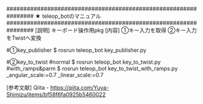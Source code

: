 ################################################################
★	teleop_botのマニュアル
################################################################
[説明]	キーボード操作用pkg
[内容]	①キー入力を取得
		②キー入力をTwistへ変換

#①key_publisher
	$ rosrun teleop_bot key_publisher.py
	
#②key_to_twist
	#normal
	$ rosrun teleop_bot key_to_twist.py
	#with_ramps&parm
	$ rosrun teleop_bot key_to_twist_with_ramps.py _angular_scale:=0.7 _linear_scale:=0.7

[参考文献]
Qiita - https://qiita.com/Yuya-Shimizu/items/bf58f6fa0925b5460022
